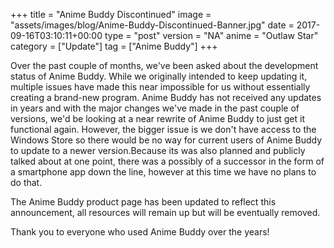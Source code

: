 +++
title = "Anime Buddy Discontinued"
image = "assets/images/blog/Anime-Buddy-Discontinued-Banner.jpg"
date = 2017-09-16T03:10:11+00:00
type = "post"
version = "NA"
anime = "Outlaw Star"
category = ["Update"]
tag = ["Anime Buddy"]
+++

Over the past couple of months, we've been asked about the development status of Anime Buddy. While we originally intended to keep updating it, multiple issues have made this near impossible for us without essentially creating a brand-new program. Anime Buddy has not received any updates in years and with the major changes we've made in the past couple of versions, we'd be looking at a near rewrite of Anime Buddy to just get it functional again. However, the bigger issue is we don't have access to the Windows Store so there would be no way for current users of Anime Buddy to update to a newer version.Because its was also planned and publicly talked about at one point, there was a possibly of a successor in the form of a smartphone app down the line, however at this time we have no plans to do that.

The Anime Buddy product page has been updated to reflect this announcement, all resources will remain up but will be eventually removed.

Thank you to everyone who used Anime Buddy over the years!
